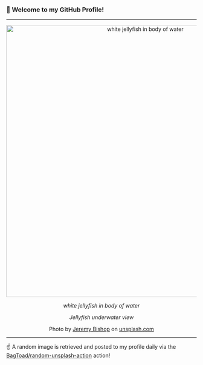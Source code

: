 ### 👋 Welcome to my GitHub Profile!

----

<div align="center">
  <img width="720" src="https://images.unsplash.com/photo-1463467315416-89b8fba72fd7?crop=entropy&cs=tinysrgb&fit=max&fm=jpg&ixid=M3w1NTI0OTR8MHwxfHJhbmRvbXx8fHx8fHx8fDE3MTQwMjUzNjN8&ixlib=rb-4.0.3&q=80&w=1080" alt="white jellyfish in body of water">
  
  <em>white jellyfish in body of water</em>
  
  <em>Jellyfish underwater view</em>
  
  Photo by [Jeremy Bishop](https://www.jeremybishopphotography.com) on [unsplash.com](https://unsplash.com/)
</div>

----

☝️ A random image is retrieved and posted to my profile daily via the [BagToad/random-unsplash-action](https://github.com/BagToad/random-unsplash-action) action!
